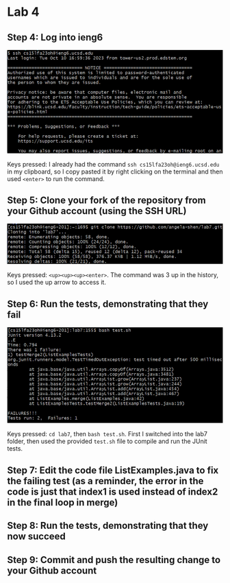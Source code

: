 # Lab 4
## Step 4: Log into ieng6
![Image](lab42.png)

Keys pressed: I already had the command `ssh cs15lfa23oh@ieng6.ucsd.edu` in my clipboard, so I copy pasted it by right clicking on the terminal and then used `<enter>` to run the command.

## Step 5: Clone your fork of the repository from your Github account (using the SSH URL)

![Image](lab41.png)

Keys pressed: `<up><up><up><enter>`. The command was 3 up in the history, so I used the up arrow to access it.

## Step 6: Run the tests, demonstrating that they fail

![Image](lab43.png)

Keys pressed: `cd lab7`, then `bash test.sh`. First I switched into the lab7 folder, then used the provided `test.sh` file to compile and run the JUnit tests. 

## Step 7: Edit the code file ListExamples.java to fix the failing test (as a reminder, the error in the code is just that index1 is used instead of index2 in the final loop in merge)
## Step 8: Run the tests, demonstrating that they now succeed
## Step 9: Commit and push the resulting change to your Github account
